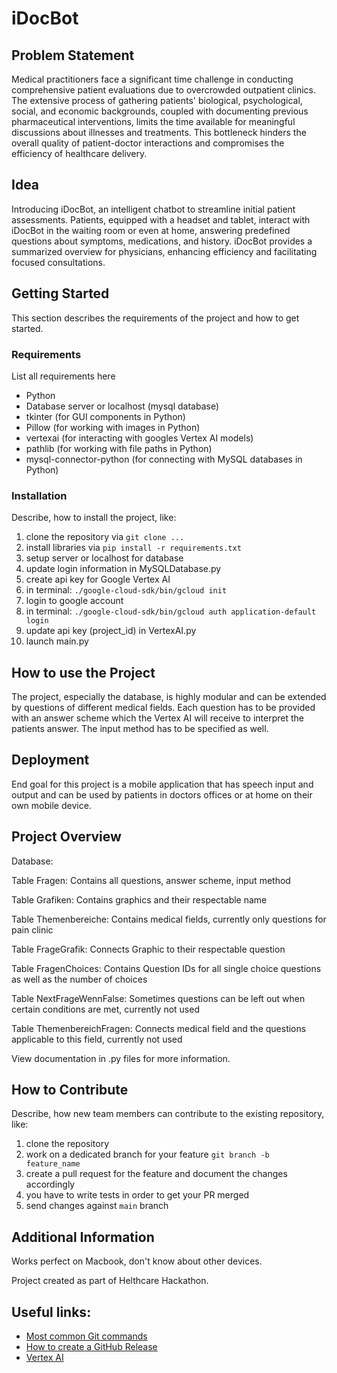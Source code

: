 # iDocBot

## Problem Statement

Medical practitioners face a significant time challenge in conducting comprehensive patient evaluations due to overcrowded outpatient clinics. The extensive process of gathering patients' biological, psychological, social, and economic backgrounds, coupled with documenting previous pharmaceutical interventions, limits the time available for meaningful discussions about illnesses and treatments. This bottleneck hinders the overall quality of patient-doctor interactions and compromises the efficiency of healthcare delivery.

## Idea

Introducing iDocBot, an intelligent chatbot to streamline initial patient assessments. Patients, equipped with a headset and tablet, interact with iDocBot in the waiting room or even at home, answering predefined questions about symptoms, medications, and history. iDocBot provides a summarized overview for physicians, enhancing efficiency and facilitating focused consultations.

## Getting Started

This section describes the requirements of the project and how to get started.

### Requirements

List all requirements here

- Python
- Database server or localhost (mysql database)
- tkinter (for GUI components in Python)
- Pillow (for working with images in Python)
- vertexai (for interacting with googles Vertex AI models)
- pathlib (for working with file paths in Python)
- mysql-connector-python (for connecting with MySQL databases in Python)

### Installation

Describe, how to install the project, like:

1) clone the repository via `git clone ...`
2) install libraries via `pip install -r requirements.txt`
3) setup server or localhost for database
4) update login information in MySQLDatabase.py
5) create api key for Google Vertex AI
6) in terminal: `./google-cloud-sdk/bin/gcloud init`
7) login to google account
8) in terminal: `./google-cloud-sdk/bin/gcloud auth application-default login`
9) update api key (project_id) in VertexAI.py
10) launch main.py

## How to use the Project 

The project, especially the database, is highly modular and can be extended by questions of different medical fields. Each question has to be provided with an answer scheme which the Vertex AI will receive to interpret the patients answer. The input method has to be specified as well.

## Deployment

End goal for this project is a mobile application that has speech input and output and can be used by patients in doctors offices or at home on their own mobile device.

## Project Overview

Database:

Table Fragen: Contains all questions, answer scheme, input method

Table Grafiken: Contains graphics and their respectable name

Table Themenbereiche: Contains medical fields, currently only questions for pain clinic

Table FrageGrafik: Connects Graphic to their respectable question

Table FragenChoices: Contains Question IDs for all single choice questions as well as the number of choices

Table NextFrageWennFalse: Sometimes questions can be left out when certain conditions are met, currently not used

Table ThemenbereichFragen: Connects medical field and the questions applicable to this field, currently not used


View documentation in .py files for more information.

## How to Contribute

Describe, how new team members can contribute to the existing repository, like:

1) clone the repository
2) work on a dedicated branch for your feature `git branch -b feature_name`
3) create a pull request for the feature and document the changes accordingly
4) you have to write tests in order to get your PR merged
5) send changes against `main` branch

## Additional Information

Works perfect on Macbook, don't know about other devices.

Project created as part of Helthcare Hackathon.

## Useful links:

- [Most common Git commands](https://rogerdudler.github.io/git-guide/index.de.html)
- [How to create a GitHub Release](https://docs.github.com/en/repositories/releasing-projects-on-github/managing-releases-in-a-repository)
- [Vertex AI](https://cloud.google.com/vertex-ai?hl=de)
